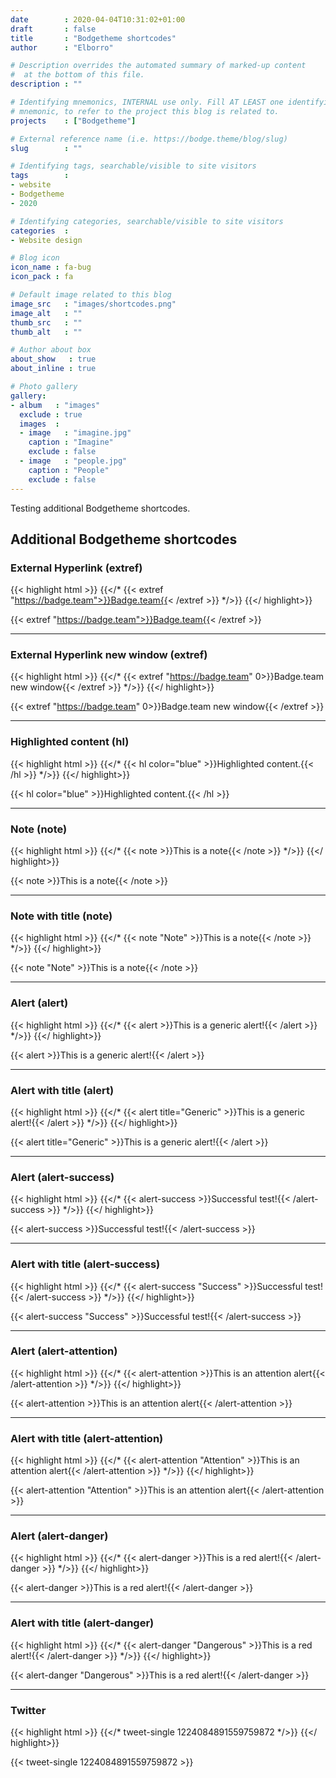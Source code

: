 ```yaml
---
date        : 2020-04-04T10:31:02+01:00
draft       : false
title       : "Bodgetheme shortcodes"
author      : "Elborro"

# Description overrides the automated summary of marked-up content
#  at the bottom of this file.
description : ""

# Identifying mnemonics, INTERNAL use only. Fill AT LEAST one identifying
# mnemonic, to refer to the project this blog is related to.
projects    : ["Bodgetheme"]

# External reference name (i.e. https://bodge.theme/blog/slug)
slug        : ""

# Identifying tags, searchable/visible to site visitors
tags        :
- website
- Bodgetheme
- 2020

# Identifying categories, searchable/visible to site visitors
categories  :
- Website design

# Blog icon
icon_name : fa-bug
icon_pack : fa

# Default image related to this blog
image_src   : "images/shortcodes.png"
image_alt   : ""
thumb_src   : ""
thumb_alt   : ""

# Author about box
about_show   : true
about_inline : true

# Photo gallery
gallery:
- album   : "images"
  exclude : true
  images  :
  - image   : "imagine.jpg"
    caption : "Imagine"
    exclude : false
  - image   : "people.jpg"
    caption : "People"
    exclude : false
---
```


Testing additional Bodgetheme shortcodes.

<!--more-->

## Additional Bodgetheme shortcodes

### External Hyperlink (extref)

{{< highlight html >}}
{{</* {{< extref "https://badge.team">}}Badge.team{{< /extref >}} */>}}
{{</ highlight>}}

{{< extref "https://badge.team">}}Badge.team{{< /extref >}}

----

### External Hyperlink new window (extref)

{{< highlight html >}}
{{</* {{< extref "https://badge.team" 0>}}Badge.team new window{{< /extref >}} */>}}
{{</ highlight>}}

{{< extref "https://badge.team" 0>}}Badge.team new window{{< /extref >}}

----

### Highlighted content (hl)

{{< highlight html >}}
{{</* {{< hl color="blue" >}}Highlighted content.{{< /hl >}} */>}}
{{</ highlight>}}

{{< hl color="blue" >}}Highlighted content.{{< /hl >}}

----

### Note (note)

{{< highlight html >}}
{{</* {{< note >}}This is a note{{< /note >}} */>}}
{{</ highlight>}}

{{< note >}}This is a note{{< /note >}}

----

### Note with title (note)

{{< highlight html >}}
{{</* {{< note "Note" >}}This is a note{{< /note >}} */>}}
{{</ highlight>}}

{{< note "Note" >}}This is a note{{< /note >}}

----

### Alert (alert)

{{< highlight html >}}
{{</* {{< alert >}}This is a generic alert!{{< /alert >}} */>}}
{{</ highlight>}}

{{< alert >}}This is a generic alert!{{< /alert >}}

----

### Alert with title (alert)

{{< highlight html >}}
{{</* {{< alert title="Generic" >}}This is a generic alert!{{< /alert >}} */>}}
{{</ highlight>}}

{{< alert title="Generic" >}}This is a generic alert!{{< /alert >}}

----

### Alert (alert-success)

{{< highlight html >}}
{{</* {{< alert-success >}}Successful test!{{< /alert-success >}} */>}}
{{</ highlight>}}

{{< alert-success >}}Successful test!{{< /alert-success >}}

----

### Alert with title (alert-success)

{{< highlight html >}}
{{</* {{< alert-success "Success" >}}Successful test!{{< /alert-success >}} */>}}
{{</ highlight>}}

{{< alert-success "Success" >}}Successful test!{{< /alert-success >}}

----

### Alert (alert-attention)

{{< highlight html >}}
{{</* {{< alert-attention >}}This is an attention alert{{< /alert-attention >}} */>}}
{{</ highlight>}}

{{< alert-attention >}}This is an attention alert{{< /alert-attention >}}

----

### Alert with title (alert-attention)

{{< highlight html >}}
{{</* {{< alert-attention "Attention" >}}This is an attention alert{{< /alert-attention >}} */>}}
{{</ highlight>}}

{{< alert-attention "Attention" >}}This is an attention alert{{< /alert-attention >}}

----

### Alert (alert-danger)

{{< highlight html >}}
{{</* {{< alert-danger >}}This is a red alert!{{< /alert-danger >}} */>}}
{{</ highlight>}}

{{< alert-danger >}}This is a red alert!{{< /alert-danger >}}

----

### Alert with title (alert-danger)

{{< highlight html >}}
{{</* {{< alert-danger "Dangerous" >}}This is a red alert!{{< /alert-danger >}} */>}}
{{</ highlight>}}

{{< alert-danger "Dangerous" >}}This is a red alert!{{< /alert-danger >}}

----

### Twitter

{{< highlight html >}}
{{</* tweet-single 1224084891559759872 */>}}
{{</ highlight>}}

{{< tweet-single 1224084891559759872 >}}
